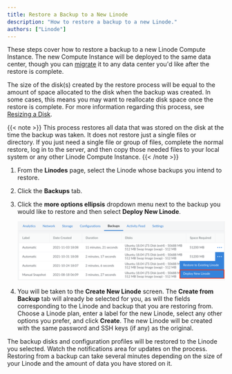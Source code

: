 ```yaml
---
title: Restore a Backup to a New Linode
description: "How to restore a backup to a new Linode."
authors: ["Linode"]
---
```


These steps cover how to restore a backup to a new Linode Compute Instance. The new Compute Instance will be deployed to the same data center, though you can [migrate](/docs/products/compute/compute-instances/guides/migrate-to-different-dc/) it to any data center you'd like after the restore is complete.

The size of the disk(s) created by the restore process will be equal to the amount of space allocated to the disk when the backup was created. In some cases, this means you may want to reallocate disk space once the restore is complete. For more information regarding this process, see [Resizing a Disk](/docs/products/compute/compute-instances/guides/disks-and-storage/#resizing-a-disk).

{{< note >}}
This process restores all data that was stored on the disk at the time the backup was taken. It does not restore just a single files or directory. If you just need a single file or group of files, complete the normal restore, log in to the server, and then copy those needed files to your local system or any other Linode Compute Instance.
{{< /note >}}

1.  From the **Linodes** page, select the Linode whose backups you intend to restore.

1.  Click the **Backups** tab.

1.  Click the **more options ellipsis** dropdown menu next to the backup you would like to restore and then select **Deploy New Linode**.

    ![Click on the ellipsis menu icon to restore to a new Linode](restore-backup-new-compute-instance.png)

1.  You will be taken to the **Create New Linode** screen. The **Create from Backup** tab will already be selected for you, as will the fields corresponding to the Linode and backup that you are restoring from. Choose a Linode plan, enter a label for the new Linode, select any other options you prefer, and click **Create**. The new Linode will be created with the same password and SSH keys (if any) as the original.

The backup disks and configuration profiles will be restored to the Linode you selected. Watch the notifications area for updates on the process. Restoring from a backup can take several minutes depending on the size of your Linode and the amount of data you have stored on it.